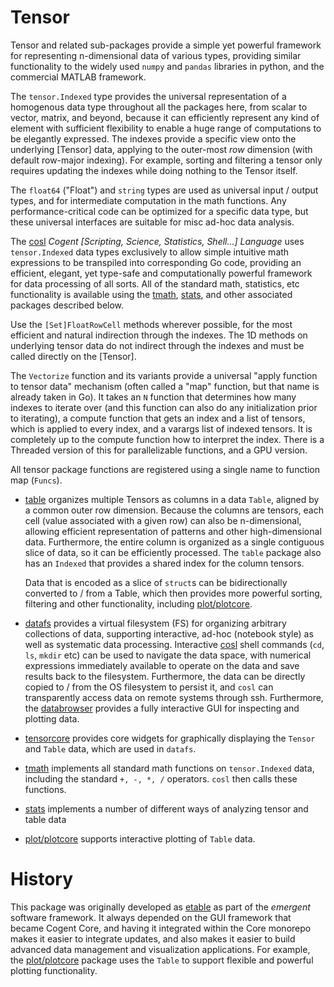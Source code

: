# Tensor

Tensor and related sub-packages provide a simple yet powerful framework for representing n-dimensional data of various types, providing similar functionality to the widely used `numpy` and `pandas` libraries in python, and the commercial MATLAB framework.

The `tensor.Indexed` type provides the universal representation of a homogenous data type throughout all the packages here, from scalar to vector, matrix, and beyond, because it can efficiently represent any kind of element with sufficient flexibility to enable a huge range of computations to be elegantly expressed.  The indexes provide a specific view onto the underlying [Tensor] data, applying to the outer-most _row_ dimension (with default row-major indexing).  For example, sorting and filtering a tensor only requires updating the indexes while doing nothing to the Tensor itself.

The `float64` ("Float") and `string` types are used as universal input / output types, and for intermediate computation in the math functions. Any performance-critical code can be optimized for a specific data type, but these universal interfaces are suitable for misc ad-hoc data analysis.

The [cosl](../cosl) _Cogent [Scripting, Science, Statistics, Shell...] Language_ uses `tensor.Indexed` data types exclusively to allow simple intuitive math expressions to be transpiled into corresponding Go code, providing an efficient, elegant, yet type-safe and computationally powerful framework for data processing of all sorts.  All of the standard math, statistics, etc functionality is available using the [tmath](tmath), [stats](stats), and other associated packages described below.  

Use the `[Set]FloatRowCell` methods wherever possible, for the most efficient and natural indirection through the indexes.  The 1D methods on underlying tensor data do not indirect through the indexes and must be called directly on the [Tensor].

The `Vectorize` function and its variants provide a universal "apply function to tensor data" mechanism (often called a "map" function, but that name is already taken in Go).  It takes an `N` function that determines how many indexes to iterate over (and this function can also do any initialization prior to iterating), a compute function that gets an index and a list of tensors, which is applied to every index, and a varargs list of indexed tensors.  It is completely up to the compute function how to interpret the index.  There is a Threaded version of this for parallelizable functions, and a GPU version.

All tensor package functions are registered using a single name to function map (`Funcs`).

* [table](table) organizes multiple Tensors as columns in a data `Table`, aligned by a common outer row dimension.  Because the columns are tensors, each cell (value associated with a given row) can also be n-dimensional, allowing efficient representation of patterns and other high-dimensional data.  Furthermore, the entire column is organized as a single contiguous slice of data, so it can be efficiently processed.  The `table` package also has an `Indexed` that provides a shared index for the column tensors.

    Data that is encoded as a slice of `struct`s can be bidirectionally converted to / from a Table, which then provides more powerful sorting, filtering and other functionality, including [plot/plotcore](../plot/plotcore).

* [datafs](datafs) provides a virtual filesystem (FS) for organizing arbitrary collections of data, supporting interactive, ad-hoc (notebook style) as well as systematic data processing. Interactive [cosl](../cosl) shell commands (`cd`, `ls`, `mkdir` etc) can be used to navigate the data space, with numerical expressions immediately available to operate on the data and save results back to the filesystem.  Furthermore, the data can be directly copied to / from the OS filesystem to persist it, and `cosl` can transparently access data on remote systems through ssh.  Furthermore, the [databrowser](databrowser) provides a fully interactive GUI for inspecting and plotting data.

* [tensorcore](tensorcore) provides core widgets for graphically displaying the `Tensor` and `Table` data, which are used in `datafs`.

* [tmath](tmath) implements all standard math functions on `tensor.Indexed` data, including the standard `+, -, *, /` operators.  `cosl` then calls these functions.

* [stats](stats) implements a number of different ways of analyzing tensor and table data

* [plot/plotcore](../plot/plotcore) supports interactive plotting of `Table` data.


# History

This package was originally developed as [etable](https://github.com/emer/etable) as part of the _emergent_ software framework.  It always depended on the GUI framework that became Cogent Core, and having it integrated within the Core monorepo makes it easier to integrate updates, and also makes it easier to build advanced data management and visualization applications.  For example, the [plot/plotcore](../plot/plotcore) package uses the `Table` to support flexible and powerful plotting functionality.


